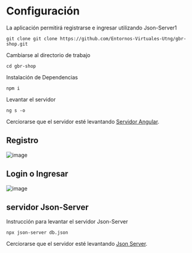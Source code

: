 # Configuración
La aplicación permitirá registrarse e ingresar utilizando Json-Server1

```
git clone git clone https://github.com/Entornos-Virtuales-Utng/gbr-shop.git
```

Cambiarse al directorio de trabajo
```
cd gbr-shop
```

Instalación de Dependencias
```
npm i
```

Levantar el servidor
```
ng s -o
```
Cerciorarse que el servidor esté levantando
[Servidor Angular](http://localhost:4200/).

## Registro
![image](https://github.com/Entornos-Virtuales-Utng/gbr-shop/assets/8560750/8e34b5a5-f475-41b6-8cdb-fe39998f197c)

## Login o Ingresar
![image](https://github.com/Entornos-Virtuales-Utng/gbr-shop/assets/8560750/9e18b0f3-028d-4a18-81c5-f1f57c779b83)


## servidor Json-Server
Instrucción para levantar el servidor Json-Server
```
npx json-server db.json
```
Cerciorarse que el servidor esté levantando
[Json Server](http://localhost:3000/).

